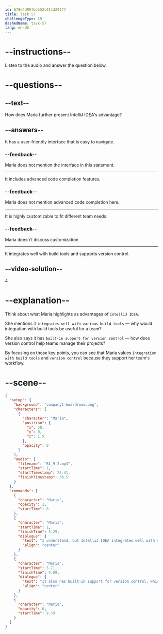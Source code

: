 ```yaml
---
id: 678e4d99fbb552c013d24f77
title: Task 57
challengeType: 19
dashedName: task-57
lang: en-US
---
```


<!-- (audio) Maria: I understand, but IntelliJ IDEA integrates well with various build tools. It also has built-in support for version control, which we rely on a lot. -->

# --instructions--

Listen to the audio and answer the question below.

# --questions--

## --text--

How does Maria further present IntelliJ IDEA's advantage?

## --answers--

It has a user-friendly interface that is easy to navigate.

### --feedback--

Maria does not mention the interface in this statement.

---

It includes advanced code completion features.

### --feedback--

Maria does not mention advanced code completion here.

---

It is highly customizable to fit different team needs.

### --feedback--

Maria doesn't discuss customization.

---

It integrates well with build tools and supports version control.

## --video-solution--

4

# --explanation--

Think about what Maria highlights as advantages of `IntelliJ IDEA`.  

She mentions it `integrates well with various build tools` — why would integration with build tools be useful for a team?  

She also says it has `built-in support for version control` — how does version control help teams manage their projects?  

By focusing on these key points, you can see that Maria values `integration with build tools` and `version control` because they support her team's workflow.

# --scene--

```json
{
  "setup": {
    "background": "company1-boardroom.png",
    "characters": [
      {
        "character": "Maria",
        "position": {
          "x": 50,
          "y": 0,
          "z": 1.5
        },
        "opacity": 0
      }
    ],
    "audio": {
      "filename": "B1_9-2.mp3",
      "startTime": 1,
      "startTimestamp": 28.41,
      "finishTimestamp": 36.5
    }
  },
  "commands": [
    {
      "character": "Maria",
      "opacity": 1,
      "startTime": 0
    },
    {
      "character": "Maria",
      "startTime": 1,
      "finishTime": 5.29,
      "dialogue": {
        "text": "I understand, but IntelliJ IDEA integrates well with various build tools.",
        "align": "center"
      }
    },
    {
      "character": "Maria",
      "startTime": 5.71,
      "finishTime": 9.09,
      "dialogue": {
        "text": "It also has built-in support for version control, which we rely on a lot.",
        "align": "center"
      }
    },
    {
      "character": "Maria",
      "opacity": 0,
      "startTime": 9.59
    }
  ]
}
```
